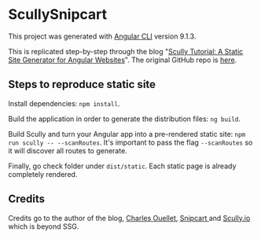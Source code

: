 # ScullySnipcart

This project was generated with [Angular CLI](https://github.com/angular/angular-cli) version 9.1.3.

This is replicated step-by-step through the blog 
"[Scully Tutorial: A Static Site Generator for Angular Websites](https://snipcart.com/blog/angular-static-site-generator-scully)". 
The original GitHub repo is [here](https://github.com/snipcart/scully-snipcart-store).
 
 ## Steps to reproduce static site
 
 Install dependencies: `npm install`.
 
 Build the application in order to generate the distribution files: `ng build`.
 
 Build Scully and turn your Angular app into a pre-rendered static site: `npm run scully
  -- --scanRoutes`. It's important to pass the flag `--scanRoutes` so it will discover all routes to generate.
  
  Finally, go check folder under `dist/static`. Each static page is already completely rendered.
  
  ## Credits
  
  Credits go to the author of the blog, [Charles Ouellet](https://twitter.com/couellet), [Snipcart
  ](https://snipcart.com/) and
   [Scully.io](https://scully.io/) which is beyond SSG. 
